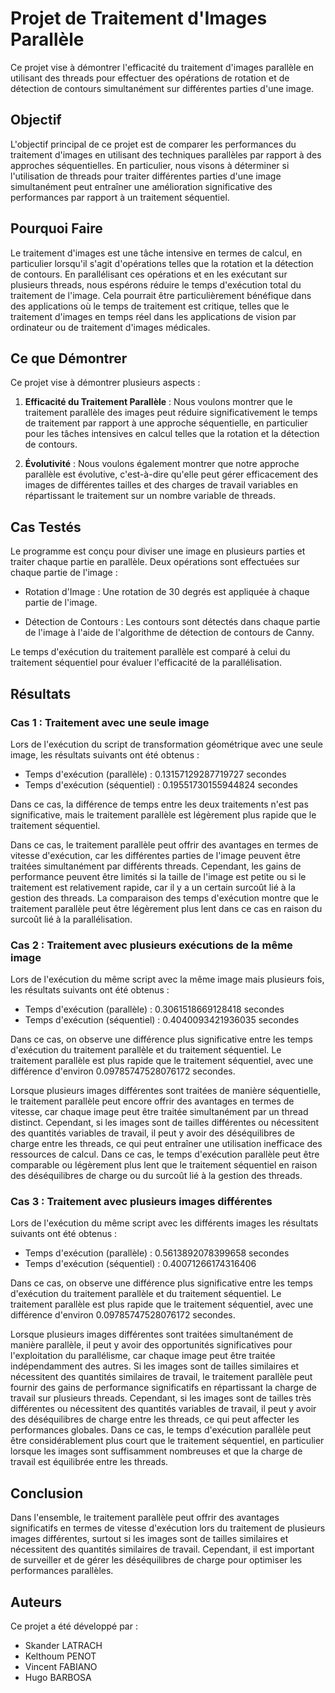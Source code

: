 # Projet de Traitement d'Images Parallèle

Ce projet vise à démontrer l'efficacité du traitement d'images parallèle en utilisant des threads pour effectuer des opérations de rotation et de détection de contours simultanément sur différentes parties d'une image.

## Objectif

L'objectif principal de ce projet est de comparer les performances du traitement d'images en utilisant des techniques parallèles par rapport à des approches séquentielles. En particulier, nous visons à déterminer si l'utilisation de threads pour traiter différentes parties d'une image simultanément peut entraîner une amélioration significative des performances par rapport à un traitement séquentiel.

## Pourquoi Faire

Le traitement d'images est une tâche intensive en termes de calcul, en particulier lorsqu'il s'agit d'opérations telles que la rotation et la détection de contours. En parallélisant ces opérations et en les exécutant sur plusieurs threads, nous espérons réduire le temps d'exécution total du traitement de l'image. Cela pourrait être particulièrement bénéfique dans des applications où le temps de traitement est critique, telles que le traitement d'images en temps réel dans les applications de vision par ordinateur ou de traitement d'images médicales.

## Ce que Démontrer

Ce projet vise à démontrer plusieurs aspects :

1. **Efficacité du Traitement Parallèle** : Nous voulons montrer que le traitement parallèle des images peut réduire significativement le temps de traitement par rapport à une approche séquentielle, en particulier pour les tâches intensives en calcul telles que la rotation et la détection de contours.

2. **Évolutivité** : Nous voulons également montrer que notre approche parallèle est évolutive, c'est-à-dire qu'elle peut gérer efficacement des images de différentes tailles et des charges de travail variables en répartissant le traitement sur un nombre variable de threads.

## Cas Testés

Le programme est conçu pour diviser une image en plusieurs parties et traiter chaque partie en parallèle. Deux opérations sont effectuées sur chaque partie de l'image :

- Rotation d'Image : Une rotation de 30 degrés est appliquée à chaque partie de l'image.

- Détection de Contours : Les contours sont détectés dans chaque partie de l'image à l'aide de l'algorithme de détection de contours de Canny.

Le temps d'exécution du traitement parallèle est comparé à celui du traitement séquentiel pour évaluer l'efficacité de la parallélisation.

## Résultats

### Cas 1 : Traitement avec une seule image

Lors de l'exécution du script de transformation géométrique avec une seule image, les résultats suivants ont été obtenus :

- Temps d'exécution (parallèle) : 0.13157129287719727 secondes
- Temps d'exécution (séquentiel) : 0.19551730155944824 secondes

Dans ce cas, la différence de temps entre les deux traitements n'est pas significative, mais le traitement parallèle est légèrement plus rapide que le traitement séquentiel.

Dans ce cas, le traitement parallèle peut offrir des avantages en termes de vitesse d'exécution, car les différentes parties de l'image peuvent être traitées simultanément par différents threads.
Cependant, les gains de performance peuvent être limités si la taille de l'image est petite ou si le traitement est relativement rapide, car il y a un certain surcoût lié à la gestion des threads.
La comparaison des temps d'exécution montre que le traitement parallèle peut être légèrement plus lent dans ce cas en raison du surcoût lié à la parallélisation.

### Cas 2 : Traitement avec plusieurs exécutions de la même image

Lors de l'exécution du même script avec la même image mais plusieurs fois, les résultats suivants ont été obtenus :

- Temps d'exécution (parallèle) : 0.3061518669128418 secondes
- Temps d'exécution (séquentiel) : 0.4040093421936035 secondes

Dans ce cas, on observe une différence plus significative entre les temps d'exécution du traitement parallèle et du traitement séquentiel. Le traitement parallèle est plus rapide que le traitement séquentiel, avec une différence d'environ 0.09785747528076172 secondes.

Lorsque plusieurs images différentes sont traitées de manière séquentielle, le traitement parallèle peut encore offrir des avantages en termes de vitesse, car chaque image peut être traitée simultanément par un thread distinct.
Cependant, si les images sont de tailles différentes ou nécessitent des quantités variables de travail, il peut y avoir des déséquilibres de charge entre les threads, ce qui peut entraîner une utilisation inefficace des ressources de calcul.
Dans ce cas, le temps d'exécution parallèle peut être comparable ou légèrement plus lent que le traitement séquentiel en raison des déséquilibres de charge ou du surcoût lié à la gestion des threads.


### Cas 3 : Traitement avec plusieurs images différentes 

Lors de l'exécution du même script avec les différents images les résultats suivants ont été obtenus :

-  Temps d'exécution (parallèle) : 0.5613892078399658 secondes
-  Temps d'exécution (séquentiel) : 0.40071266174316406

Dans ce cas, on observe une différence plus significative entre les temps d'exécution du traitement parallèle et du traitement séquentiel. Le traitement parallèle est plus rapide que le traitement séquentiel, avec une différence d'environ 0.09785747528076172 secondes.

Lorsque plusieurs images différentes sont traitées simultanément de manière parallèle, il peut y avoir des opportunités significatives pour l'exploitation du parallélisme, car chaque image peut être traitée indépendamment des autres.
Si les images sont de tailles similaires et nécessitent des quantités similaires de travail, le traitement parallèle peut fournir des gains de performance significatifs en répartissant la charge de travail sur plusieurs threads.
Cependant, si les images sont de tailles très différentes ou nécessitent des quantités variables de travail, il peut y avoir des déséquilibres de charge entre les threads, ce qui peut affecter les performances globales.
Dans ce cas, le temps d'exécution parallèle peut être considérablement plus court que le traitement séquentiel, en particulier lorsque les images sont suffisamment nombreuses et que la charge de travail est équilibrée entre les threads.

## Conclusion

Dans l'ensemble, le traitement parallèle peut offrir des avantages significatifs en termes de vitesse d'exécution lors du traitement de plusieurs images différentes, surtout si les images sont de tailles similaires et nécessitent des quantités similaires de travail. Cependant, il est important de surveiller et de gérer les déséquilibres de charge pour optimiser les performances parallèles.

## Auteurs

Ce projet a été développé par :

- Skander LATRACH
- Kelthoum PENOT
- Vincent FABIANO
- Hugo BARBOSA

